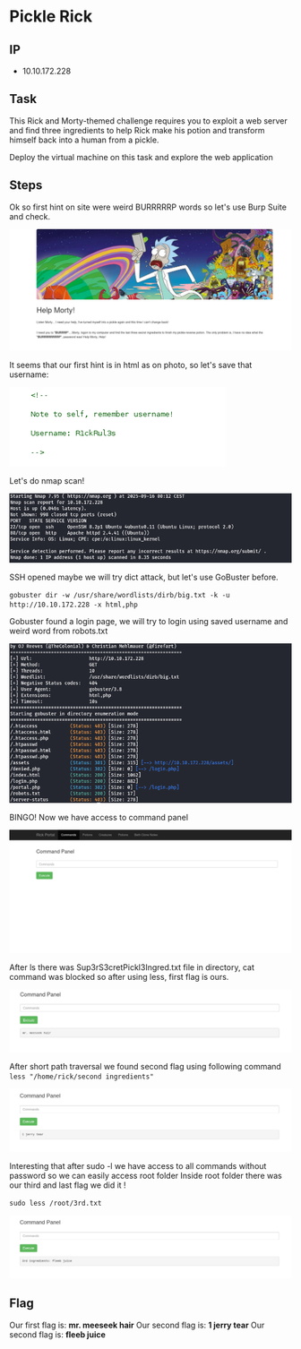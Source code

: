 # Pickle Rick
## IP
- 10.10.172.228
## Task

This Rick and Morty-themed challenge requires you to exploit a web server and find three ingredients to help Rick make his potion and transform himself back into a human from a pickle.

Deploy the virtual machine on this task and explore the web application

## Steps

Ok so first hint on site were weird BURRRRRP words so let's use Burp Suite and check.

![alt text](image.png)

It seems that our first hint is in html as on photo, so let's save that username:

![alt text](image-1.png)

Let's do nmap scan!

![alt text](image-2.png)

SSH opened maybe we will try dict attack, but let's use GoBuster before.

`gobuster dir -w /usr/share/wordlists/dirb/big.txt -k -u http://10.10.172.228 -x html,php`

Gobuster found a login page, we will try to login using saved username and weird word from robots.txt

![alt text](image-3.png)

BINGO! Now we have access to command panel

![alt text](image-4.png)

After ls there was Sup3rS3cretPickl3Ingred.txt file in directory, cat command was blocked so after using less, first flag is ours.

![alt text](image-5.png)

After short path traversal we found second flag using following command `less "/home/rick/second ingredients"`

![alt text](image-6.png)

Interesting that after sudo -l we have access to all commands without password so we can easily access root folder
Inside root folder there was our third and last flag we did it !

`sudo less /root/3rd.txt`

![alt text](image-7.png)

## Flag

Our first flag is: **mr. meeseek hair**
Our second flag is: **1 jerry tear**
Our second flag is: **fleeb juice**
